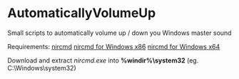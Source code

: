 # AutomaticallyVolumeUp
Small scripts to automatically volume up / down you Windows master sound

Requirements: [nircmd](http://www.nirsoft.net/utils/nircmd.html)
[nircmd for Windows x86](http://www.nirsoft.net/utils/nircmd.zip)
[nircmd for Windows x64](http://www.nirsoft.net/utils/nircmd-x64.zip)

Download and extract _nircmd.exe_ into __%windir%\system32__ (eg. C:\Windows\system32\)


